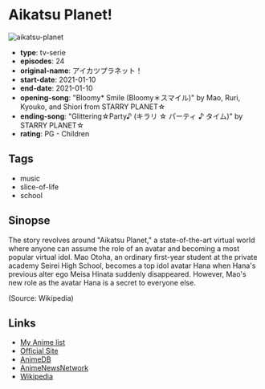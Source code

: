 # Aikatsu Planet!

![aikatsu-planet](https://cdn.myanimelist.net/images/anime/1319/111189.jpg)

-   **type**: tv-serie
-   **episodes**: 24
-   **original-name**: アイカツプラネット！
-   **start-date**: 2021-01-10
-   **end-date**: 2021-01-10
-   **opening-song**: "Bloomy\* Smile (Bloomy＊スマイル)" by Mao, Ruri, Kyouko, and Shiori from STARRY PLANET☆
-   **ending-song**: "Glittering☆Party♪ (キラリ ☆ パーティ ♪ タイム)" by STARRY PLANET☆
-   **rating**: PG - Children

## Tags

-   music
-   slice-of-life
-   school

## Sinopse

The story revolves around "Aikatsu Planet," a state-of-the-art virtual world where anyone can assume the role of an avatar and becoming a most popular virtual idol. Mao Otoha, an ordinary first-year student at the private academy Seirei High School, becomes a top idol avatar Hana when Hana's previous alter ego Meisa Hinata suddenly disappeared. However, Mao's new role as the avatar Hana is a secret to everyone else.

(Source: Wikipedia)

## Links

-   [My Anime list](https://myanimelist.net/anime/42653/Aikatsu_Planet)
-   [Official Site](http://www.aikatsu.net/)
-   [AnimeDB](http://anidb.info/perl-bin/animedb.pl?show=anime&aid=15983)
-   [AnimeNewsNetwork](http://www.animenewsnetwork.com/encyclopedia/anime.php?id=23849)
-   [Wikipedia](https://en.wikipedia.org/wiki/Aikatsu_Planet!)
